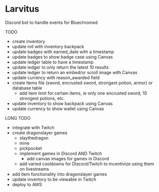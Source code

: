 # Larvitus
Discord bot to handle events for Bluechromed

TODO
- create inventory 
- update init with inventory backpack
- update badges with earned_date with a timestamp
- update badges to show badge case using Canvas
- update ledger table to have a timestamp
- update ledger to only return the latest 10 results
- update ledger to return an embed/or scroll image with Canvas
- update currency with reason_awarded field
- create items file (sword, encrusted sword, strongest potion, armor) or database table
    - add item limit for certain items, ie only one encrusted sword, 10 strongest potions, etc.
- update inventory to show backpack using Canvas
- update currency to show wallet using Canvas

LONG TODO
- integrate with Twitch
- create dragonslayer games
    - slaythedragon
    - mine
    - pickpocket
    - implement games in Discord AND Twitch
        - add canvas images for games in Discord
    - add varied cooldowns for Discord/Twitch to incentivize using them on livestreams
- add item functionality into dragonslayer games
- update inventory to be viewable in Twitch
- deploy to AWS
